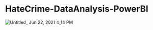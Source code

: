 # HateCrime-DataAnalysis-PowerBI

![Untitled_ Jun 22, 2021 4_14 PM](https://user-images.githubusercontent.com/56480620/122911522-039a2480-d375-11eb-90c5-21101144f78a.gif)
